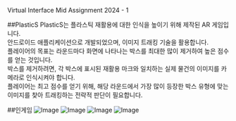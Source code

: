 Virtual Interface Mid Assignment 2024 - 1

##PlasticS
PlasticS는 플라스틱 재활용에 대한 인식을 높이기 위해 제작된 AR 게임입니다. <br/>
안드로이드 애플리케이션으로 개발되었으며, 이미지 트래킹 기술을 활용합니다. <br/>
플레이어의 목표는 라운드마다 화면에 나타나는 박스를 최대한 많이 제거하여 높은 점수를 얻는 것입니다. <br/>
박스를 제거하려면, 각 박스에 표시된 재활용 마크와 일치하는 실제 물건의 이미지를 카메라로 인식시켜야 합니다. <br/>
플레이어는 최고 점수를 얻기 위해, 해당 라운드에서 가장 많이 등장한 박스 유형에 맞는 이미지를 찾아 트래킹하는 전략적 판단이 필요합니다. <br/>

##인게임
![Image](https://github.com/user-attachments/assets/008a3666-c4b6-4c81-9a6e-a0e470697f21)
![Image](https://github.com/user-attachments/assets/77a52816-3db6-4a1d-83ba-a0d03d68fff7)
![Image](https://github.com/user-attachments/assets/018151dd-2444-4d40-a407-02af3715a260)
![Image](https://github.com/user-attachments/assets/20f98ebf-abd4-466b-a956-bc6e7975326b)
